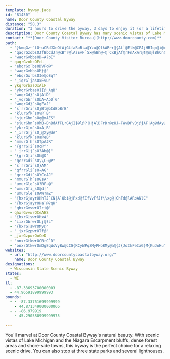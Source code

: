 ```yaml
---
template: byway.jade
id: "81450"
name: Door County Coastal Byway
distance: "58.3"
duration: "3 hours to drive the byway, 3 days to enjoy it (or a lifetime!)"
description: Door County Coastal Byway has many scenic vistas of Lake Michigan and the Niagara Escarpment bluffs. You can also enjoy orchards and areas of dense forests.
contact: "**[Door County Visitor Bureau](http://www.doorcounty.com)**  \r\n800-52-RELAX (800-527-3529)  \r\n[Email](mailto:info@doorcounty.com)  \r\n"
path: 
  - "}kmqGz~`tO~uCBdJXnOfAjGLfaBoBta@Yzu@QlkAR~r@{At`@Elk@CFJjHBIqn@i@coBOyCs@sDs@sB_AkByAgBwoA_mAyA{Aqo@an@arAymAgBuDk@mCSeCEgDDe_@EyBQqAu@sCoAmC_AuAwD_EiAeA}A{@kgA_c@wUmK_BwAoSyU{WaZiA{@eSiMw@w@wF{Hci@{v@mi@gx@eBkBgFeDiB{AyPcWqFuK_CgFm@wBcCcLo@wBk@eAiPgWoRg[aZ{f@gDiG}@wBq@aDY{Cs@_KSyA]mAq@eA_BuA{T{NwNqIwEaDwFuE{OaTwIuMqHoKsBkBuDsBkIaDuJmCyEk@}MDcBMo@QeBeAqHoJgBqBuBmBsCuAmEeAqHoEsCqB_@_@_BsCwFmKiAgCuKm\\gC_H_DuHm@yBeB_Ko@iCm@kA[c@_Ai@ge@iRkJkD_BYcCGko@DcQKeXRqAWu@YsAgAiE{FgFmHwv@weAoBuAcAYkAKkKG}@Q_Ac@eAu@gKuKgByB_A}AwCcJe@_Am@g@oAYkERkAEaf@sJ{AOc@C_BVwDzAgIlBoAByBQmAe@yD{CsA_BiCgEaAeAg@SwASgMDmBFcAZ_Aj@gC~CyFxFeJ`GyBlA{FzBmLjIyCfBqC~@kKrBeEpAgCfBgLtKy@f@y@X}APyQMiDFeXA{b@_@sj@KuRYmd@d@uoAFqrBMegA_@gSd@}IF_AGyA_@gAy@cCgDuRa\\aJeNyB_CyCkB}C{AyBq@wBY}Za@}@Fy@Xk@l@cBfDm@p@oB`A_@^"
  - "qaqrGzobsOJfBbCdJr@xB^r@lAzEvF`Sx@hBh@~@`CxBjAf@rFnAxAr@t@n@lBhCnCbHrApDbDpK`YhbAn_@hpAxTjz@Xb@lAf@xC^n@R^Rh@jAJrAEdAyBjRGhBPnKEtKSdAmC~E_@xA}AbLaAzIsA`KlFdAn@Eb@Yh@y@pBeI`@mAdBaDhAkAb@UnBWbBJ~@T|RdJvErAnAFpN?lH[dJ?xQXfHf@p{@`JbV~@~V^tI^fFr@ngApa@bAd@lEfC|CfDrBfCfFxHjB~BfC|CnPxQzKvNpLnQbDpGpHbQ"
  - "waqrGvbbsOD~A?bI"
  - qaqrGzobsOEcL
  - "ebqrGx`bsODVFd@"
  - "waqrGvbbsOM}@"
  - "ebqrGx`bsOIe@oEqT"
  - "_iqrG`jasOxEvU"
  - ykqrGrbasOxAlF
  - "ykqrGrbasO]{@_AqB"
  - "wnqrGd}`sO|AlD"
  - "_vqrGbr`sObA~AbD`G"
  - "wnqrGd}`sOgFaJ"
  - "s`rrGri`sOjBt@bCdBbBrB"
  - "klurGfk`sOv@`B"
  - "sjurGhn`sOq@mAES"
  - "sjurGhn`sOhB~BnBdAfFLrGAjI}@l@?|HjAlDFrDr@zHJ~FWvDPvBj@jAF|Ag@dAy@bAmBhAqC"
  - "ykrrG|m`sOxA_B"
  - "_irrG|j`sO_@Xy@dA"
  - "klurGfk`sOa@eB"
  - "mmurG`h`sOTpAJR"
  - "{grrG|i`sOc@^"
  - "_irrG|j`sO?Ab@]"
  - "{grrG|i`sOh@O"
  - "qcrrGdi`sO\\C~@P"
  - "s`rrGri`sO}AM"
  - "qfrrGli`sO~AG"
  - "qcrrGdi`sOYCeAJ"
  - "mmurG`h`sOGsA"
  - "umurGle`sO?RF~@"
  - "wmurGfi_sO@d["
  - "umurGle`sOAW?mZ"
  - "{hxrGjayrOHhTJ`CN|A`Qbi@jPxd@fIfVvFfJf\\xg@|ChFd@lARbANlC"
  - "{hxrGjayrOHa`@?qH"
  - "qhxrGvvwrOIri@"
  - qhxrGvvwrOCeAES
  - "{hxrG|swrOHxA"
  - "iixrGbrwrOLj@?L"
  - "{hxrG|swrOMy@"
  - "_jxrGzpwrOTf@"
  - _jxrGzpwrOoCeD
  - "onxrGtkwrOCBrC`D"
  - "onxrGtkwrOmDgEqWsVyBw@cCG{KCyWPqZMyPHoBMy@a@{J{JoIkFeIaG}M{KuJoHu^iW_h@e_@kKgH}QiNqd@ya@wz@ax@mC{C_@w@mFiN}EoL}HuP}BgEkKuP_F_G_HoHiAyBu@eCgAy_A[sf@Eq}BMib@e@oDs@gCiEmKsA_ByBmAw@KmbAqAgJAwf@dAiCTa[~HwExB{Ck@a@A}EhAgBV_A?Oq@KsBCkLJqBl@gApEmGT_AHqBOctAEmBs@cLDw@^gBNiBUma@H}PIkDDcFKyADwCNaC?y@W{BHkBIeDFuAI}E@aHQmB_@aA"
websites: 
  - url: "http://www.doorcountycoastalbyway.org/"
    name: Door County Coastal Byway
designations: 
  - Wisconsin State Scenic Byway
states: 
  - WI
ll: 
  - -87.33693700000003
  - 44.96591899999993
bounds: 
  - - -87.33751699999999
    - 44.871349000000066
  - - -86.979919
    - 45.290580999999975

---
```


You'll marvel at Door County Coastal Byway's natural beauty. With scenic vistas of Lake Michigan and the Niagara Escarpment bluffs, dense forest areas and shore-side towns, this byway is the perfect choice for a relaxing scenic drive. You can also stop at three state parks and several lighthouses.